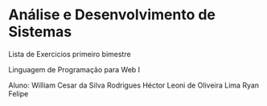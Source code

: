 # Análise e Desenvolvimento de Sistemas
Lista de Exercicios primeiro bimestre

Linguagem de Programação para Web I

Aluno: William Cesar da Silva Rodrigues
       Héctor Leoni de Oliveira Lima
       Ryan Felipe
